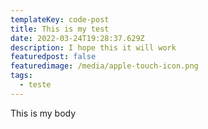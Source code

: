 ```yaml
---
templateKey: code-post
title: This is my test
date: 2022-03-24T19:28:37.629Z
description: I hope this it will work
featuredpost: false
featuredimage: /media/apple-touch-icon.png
tags:
  - teste
---
```

This is my body